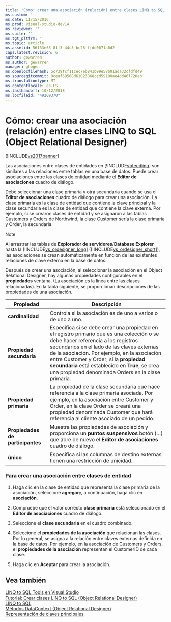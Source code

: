 ```yaml
---
title: 'Cómo: crear una asociación (relación) entre clases LINQ to SQL (Object Relational Designer) | Microsoft Docs'
ms.custom: ''
ms.date: 11/15/2016
ms.prod: visual-studio-dev14
ms.reviewer: ''
ms.suite: ''
ms.tgt_pltfrm: ''
ms.topic: article
ms.assetid: 56133e65-81f3-44c3-bc28-ffdd0671a0d2
caps.latest.revision: 6
author: gewarren
ms.author: gewarren
manager: ghogen
ms.openlocfilehash: 5c739fcf11cec7eb841b99e58b01ada32cfdfd49
ms.sourcegitcommit: 9ceaf69568d61023868ced59108ae4dd46f720ab
ms.translationtype: MT
ms.contentlocale: es-ES
ms.lasthandoff: 10/12/2018
ms.locfileid: "49209370"
---
```

# <a name="how-to-create-an-association-relationship-between-linq-to-sql-classes-or-designer"></a>Cómo: crear una asociación (relación) entre clases LINQ to SQL (Object Relational Designer)
[!INCLUDE[vs2017banner](../includes/vs2017banner.md)]

  
Las asociaciones entre clases de entidades en [!INCLUDE[vbtecdlinq](../includes/vbtecdlinq-md.md)] son similares a las relaciones entre tablas en una base de datos. Puede crear asociaciones entre las clases de entidad mediante el **Editor de asociaciones** cuadro de diálogo.  
  
 Debe seleccionar una clase primaria y otra secundaria cuando se usa el **Editor de asociaciones** cuadro de diálogo para crear una asociación. La clase primaria es la clase de entidad que contiene la clave principal y la clase secundaria es la clase de entidad que contiene la clave externa. Por ejemplo, si se crearon clases de entidad y se asignaron a las tablas Customers y Orders de Northwind, la clase Customer sería la clase primaria y Order, la secundaria.  
  
> [!NOTE]
>  Al arrastrar las tablas de **Explorador de servidores**/**Database Explorer** hasta la [!INCLUDE[vs_ordesigner_long](../includes/vs-ordesigner-long-md.md)] ([!INCLUDE[vs_ordesigner_short](../includes/vs-ordesigner-short-md.md)]), las asociaciones se crean automáticamente en función de las existentes relaciones de clave externa en la base de datos.  
  
 Después de crear una asociación, al seleccionar la asociación en el Object Relational Designer, hay algunas propiedades configurables en el **propiedades** ventana. (La asociación es la línea entre las clases relacionadas). En la tabla siguiente, se proporcionan descripciones de las propiedades de una asociación.  
  
|Propiedad|Descripción|  
|--------------|-----------------|  
|**cardinalidad**|Controla si la asociación es de uno a varios o de uno a uno.|  
|**Propiedad secundaria**|Especifica si se debe crear una propiedad en el registro primario que es una colección o se debe hacer referencia a los registros secundarios en el lado de las claves externas de la asociación. Por ejemplo, en la asociación entre Customer y Order, si la **propiedad secundaria** está establecido en **True**, se crea una propiedad denominada Orders en la clase primaria.|  
|**Propiedad primaria**|La propiedad de la clase secundaria que hace referencia a la clase primaria asociada. Por ejemplo, en la asociación entre Customer y Order, en la clase Order se creará una propiedad denominada Customer que hará referencia al cliente asociado de un pedido.|  
|**Propiedades de participantes**|Muestra las propiedades de asociación y proporciona un **puntos suspensivos** botón (…) que abre de nuevo el **Editor de asociaciones** cuadro de diálogo.|  
|**único**|Especifica si las columnas de destino externas tienen una restricción de unicidad.|  
  
### <a name="to-create-an-association-between-entity-classes"></a>Para crear una asociación entre clases de entidad  
  
1.  Haga clic en la clase de entidad que representa la clase primaria de la asociación, seleccione **agregar**y, a continuación, haga clic en **asociación**.  
  
2.  Compruebe que el valor correcto **clase primaria** está seleccionado en el **Editor de asociaciones** cuadro de diálogo.  
  
3.  Seleccione el **clase secundaria** en el cuadro combinado.  
  
4.  Seleccione el **propiedades de la asociación** que relacionan las clases. Por lo general, se asigna a la relación entre claves externas definida en la base de datos. Por ejemplo, en la asociación de Customers y Orders, el **propiedades de la asociación** representan el CustomerID de cada clase.  
  
5.  Haga clic en **Aceptar** para crear la asociación.  
  
## <a name="see-also"></a>Vea también  
 [LINQ to SQL Tools en Visual Studio](../data-tools/linq-to-sql-tools-in-visual-studio2.md)   
 [Tutorial: Crear clases LINQ to SQL (Object Relational Designer)](http://msdn.microsoft.com/library/35aad4a4-2e8a-46e2-ae09-5fbfd333c233)   
 [LINQ to SQL](http://msdn.microsoft.com/library/73d13345-eece-471a-af40-4cc7a2f11655)   
 [Métodos DataContext (Object Relational Designer)](../data-tools/datacontext-methods-o-r-designer.md)   
 [Representación de claves principales](http://msdn.microsoft.com/library/63c65289-6539-42b2-8493-891c232018fa)

